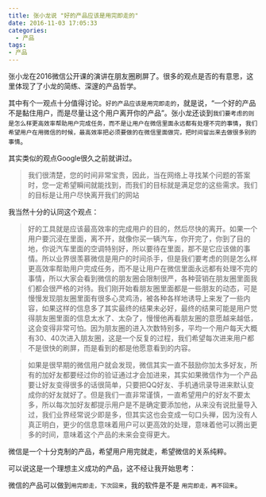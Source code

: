 ```yaml
---
title: 张小龙说 "好的产品应该是用完即走的"
date: 2016-11-03 17:05:33
categories:
  - 产品
tags: 
- 产品
---
```


张小龙在2016微信公开课的演讲在朋友圈刷屏了。很多的观点是否的有意思，这里体现了了小龙的简练、深邃的产品哲学。

其中有个一观点十分值得讨论。`好的产品应该是用完即走的`，就是说，“一个好的产品不是黏住用户，而是尽量让这个用户离开你的产品”。张小龙还谈到`我们要考虑的则是怎么样更高效率帮助用户完成任务，而不是让用户在微信里面永远都有处理不完的事情`，`我们希望用户在用微信的时候，最高效率把必须要做的在微信里面做完，把时间留出来去做很多别的事情`。

其实类似的观点Google很久之前就讲过。

> 我们很清楚，您的时间非常宝贵，因此，当在网络上寻找某个问题的答案时，您一定希望瞬间就能找到，而我们的目标就是满足您的这些需求。我们的目标是让用户尽快离开我们的网站

我当然十分的认同这个观点：

> 好的工具就是应该最高效率的完成用户的目的，然后尽快的离开。如果一个用户要沉浸在里面，离不开，就像你买一辆汽车，你开完了，你到了目的地，你说汽车里面的空调特别好，所以要待在里面，那不是它应该做的事情。所以业界很羡慕微信是用户的时间杀手，但是我们要考虑的则是怎么样更高效率帮助用户完成任务，而不是让用户在微信里面永远都有处理不完的事情，所以大家会看到微信的朋友圈会限制很严，各种营销在朋友圈里面我们都会很严格的对待。我们刚开始看朋友圈里面都是一些朋友的动态，可是慢慢发现朋友圈里面有很多心灵鸡汤，被各种各样地诱导上来发了一些内容，如果这样的信息多了其实最终的结果未必好，最终的结果可能是用户觉得朋友圈里面的信息太水了、太杂了，慢慢他再看朋友圈的意愿越来越低，这会变得非常可怕。因为朋友圈的进入次数特别多，平均一个用户每天大概有30、40次进入朋友圈，这是一个反复的过程，我们希望每次进来用户都不是很快的刷屏，而是看到的都是他愿意看到的内容。

> 如果是很早期的微信用户就会发现，微信其实一直不鼓励你加太多好友，所有的加好友都要经过你的验证通过才会加进来，其实如果微信作为一个产品要让好友变得很多的话很简单，只要把QQ好友、手机通讯录导进来默认变成你的好友就好了。但是我们一直非常谨慎，一直希望用户的好友不要太多，所以每次加好友都提示用户是不是确定要添加他，从来没有说批量导入过，我们业界经常说少即是多，但其实这也会变成一句口头禅，因为没有人真正明白，更少的信息意味着用户可以更高效的处理，意味着他可以腾出更多的时间，意味着这个产品的未来会变得更大。

微信是一个十分克制的产品，希望用户用完就走，希望微信的关系纯粹。

可以说这是一个理想主义成功的产品，这不经让我开始思考：

微信的产品可以做到`用完即走，下次回来`，我的软件是不是 `用完即走，再不回来`。

